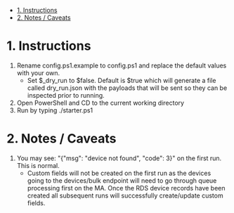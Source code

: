 - [1. Instructions](#1-instructions)
- [2. Notes / Caveats](#2-notes--caveats)

# 1. Instructions
1. Rename config.ps1.example to config.ps1 and replace the default values with your own.  
    - Set $_dry_run to $false. Default is $true which will generate a file called dry_run.json with the payloads that will be sent so they can be inspected prior to running.
2. Open PowerShell and CD to the current working directory
3. Run by typing ./starter.ps1 

# 2. Notes / Caveats
1. You may see: "{"msg": "device not found", "code": 3}" on the first run. This is normal.  
   - Custom fields will not be created on the first run as the devices going to the devices/bulk endpoint will need to go through queue processing first on the MA. Once the RDS device records have been created all subsequent runs will successfully create/update custom fields. 
